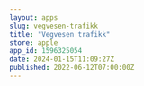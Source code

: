 ```yaml
---
layout: apps
slug: vegvesen-trafikk
title: "Vegvesen trafikk"
store: apple
app_id: 1596325054
date: 2024-01-15T11:09:27Z
published: 2022-06-12T07:00:00Z
---
```

